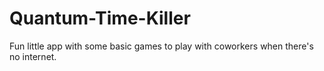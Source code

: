# Quantum-Time-Killer
Fun little app with some basic games to play with coworkers when there's no internet.
